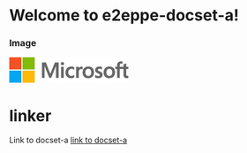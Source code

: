 # Welcome to e2eppe-docset-a!
### Image
![this is the alt text](./image/testImage.png)
# linker
Link to docset-a [link to docset-a](./Test.md)
